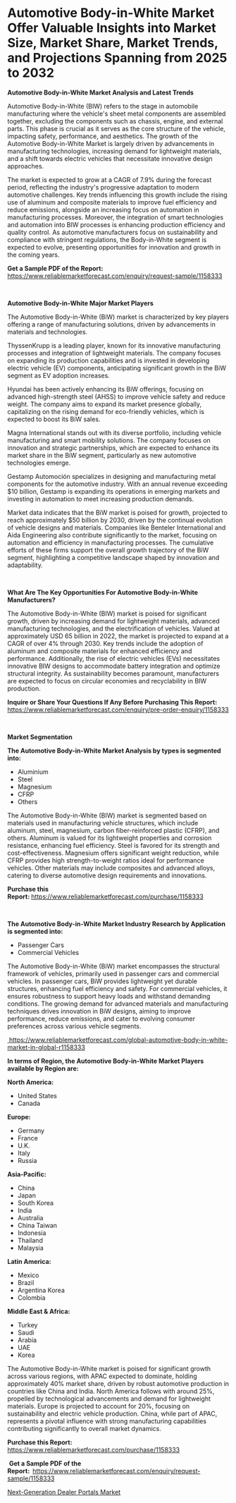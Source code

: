 <p><h1>Automotive Body-in-White Market Offer Valuable Insights into Market Size, Market Share, Market Trends, and Projections Spanning from 2025 to 2032</h1></p><p><strong>Automotive Body-in-White Market Analysis and Latest Trends</strong></p>
<p><p>Automotive Body-in-White (BIW) refers to the stage in automobile manufacturing where the vehicle's sheet metal components are assembled together, excluding the components such as chassis, engine, and external parts. This phase is crucial as it serves as the core structure of the vehicle, impacting safety, performance, and aesthetics. The growth of the Automotive Body-in-White Market is largely driven by advancements in manufacturing technologies, increasing demand for lightweight materials, and a shift towards electric vehicles that necessitate innovative design approaches.</p><p>The market is expected to grow at a CAGR of 7.9% during the forecast period, reflecting the industry's progressive adaptation to modern automotive challenges. Key trends influencing this growth include the rising use of aluminum and composite materials to improve fuel efficiency and reduce emissions, alongside an increasing focus on automation in manufacturing processes. Moreover, the integration of smart technologies and automation into BIW processes is enhancing production efficiency and quality control. As automotive manufacturers focus on sustainability and compliance with stringent regulations, the Body-in-White segment is expected to evolve, presenting opportunities for innovation and growth in the coming years.</p></p>
<p><strong>Get a Sample PDF of the Report:&nbsp;</strong> <a href="https://www.reliablemarketforecast.com/enquiry/request-sample/1158333?utm_campaign=2481&utm_medium=2&utm_source=Github&utm_content=ia&utm_term=21032025&utm_id=automotive-body-in-white">https://www.reliablemarketforecast.com/enquiry/request-sample/1158333</a></p>
<p>&nbsp;</p>
<p><strong>Automotive Body-in-White Major Market Players</strong></p>
<p><p>The Automotive Body-in-White (BiW) market is characterized by key players offering a range of manufacturing solutions, driven by advancements in materials and technologies.</p><p>ThyssenKrupp is a leading player, known for its innovative manufacturing processes and integration of lightweight materials. The company focuses on expanding its production capabilities and is invested in developing electric vehicle (EV) components, anticipating significant growth in the BiW segment as EV adoption increases.</p><p>Hyundai has been actively enhancing its BiW offerings, focusing on advanced high-strength steel (AHSS) to improve vehicle safety and reduce weight. The company aims to expand its market presence globally, capitalizing on the rising demand for eco-friendly vehicles, which is expected to boost its BiW sales.</p><p>Magna International stands out with its diverse portfolio, including vehicle manufacturing and smart mobility solutions. The company focuses on innovation and strategic partnerships, which are expected to enhance its market share in the BiW segment, particularly as new automotive technologies emerge.</p><p>Gestamp Automoción specializes in designing and manufacturing metal components for the automotive industry. With an annual revenue exceeding $10 billion, Gestamp is expanding its operations in emerging markets and investing in automation to meet increasing production demands.</p><p>Market data indicates that the BiW market is poised for growth, projected to reach approximately $50 billion by 2030, driven by the continual evolution of vehicle designs and materials. Companies like Benteler International and Aida Engineering also contribute significantly to the market, focusing on automation and efficiency in manufacturing processes. The cumulative efforts of these firms support the overall growth trajectory of the BiW segment, highlighting a competitive landscape shaped by innovation and adaptability.</p></p>
<p>&nbsp;</p>
<p><strong>What Are The Key Opportunities For Automotive Body-in-White Manufacturers?</strong></p>
<p><p>The Automotive Body-in-White (BIW) market is poised for significant growth, driven by increasing demand for lightweight materials, advanced manufacturing technologies, and the electrification of vehicles. Valued at approximately USD 65 billion in 2022, the market is projected to expand at a CAGR of over 4% through 2030. Key trends include the adoption of aluminum and composite materials for enhanced efficiency and performance. Additionally, the rise of electric vehicles (EVs) necessitates innovative BIW designs to accommodate battery integration and optimize structural integrity. As sustainability becomes paramount, manufacturers are expected to focus on circular economies and recyclability in BIW production.</p></p>
<p><strong>Inquire or Share Your Questions If Any Before Purchasing This Report:</strong> <a href="https://www.reliablemarketforecast.com/enquiry/pre-order-enquiry/1158333?utm_campaign=2481&utm_medium=2&utm_source=Github&utm_content=ia&utm_term=21032025&utm_id=automotive-body-in-white">https://www.reliablemarketforecast.com/enquiry/pre-order-enquiry/1158333</a></p>
<p>&nbsp;</p>
<p><strong>Market Segmentation</strong></p>
<p><strong>The Automotive Body-in-White Market Analysis by types is segmented into:</strong></p>
<p><ul><li>Aluminium</li><li>Steel</li><li>Magnesium</li><li>CFRP</li><li>Others</li></ul></p>
<p><p>The Automotive Body-in-White (BIW) market is segmented based on materials used in manufacturing vehicle structures, which include aluminum, steel, magnesium, carbon fiber-reinforced plastic (CFRP), and others. Aluminum is valued for its lightweight properties and corrosion resistance, enhancing fuel efficiency. Steel is favored for its strength and cost-effectiveness. Magnesium offers significant weight reduction, while CFRP provides high strength-to-weight ratios ideal for performance vehicles. Other materials may include composites and advanced alloys, catering to diverse automotive design requirements and innovations.</p></p>
<p><strong>Purchase this Report:&nbsp;</strong><a href="https://www.reliablemarketforecast.com/purchase/1158333?utm_campaign=2481&utm_medium=2&utm_source=Github&utm_content=ia&utm_term=21032025&utm_id=automotive-body-in-white">https://www.reliablemarketforecast.com/purchase/1158333</a></p>
<p>&nbsp;</p>
<p><strong>The Automotive Body-in-White Market Industry Research by Application is segmented into:</strong></p>
<p><ul><li>Passenger Cars</li><li>Commercial Vehicles</li></ul></p>
<p><p>The Automotive Body-in-White (BiW) market encompasses the structural framework of vehicles, primarily used in passenger cars and commercial vehicles. In passenger cars, BiW provides lightweight yet durable structures, enhancing fuel efficiency and safety. For commercial vehicles, it ensures robustness to support heavy loads and withstand demanding conditions. The growing demand for advanced materials and manufacturing techniques drives innovation in BiW designs, aiming to improve performance, reduce emissions, and cater to evolving consumer preferences across various vehicle segments.</p></p>
<p><a href="https://www.reliablemarketforecast.com/global-automotive-body-in-white-market-in-global-r1158333?utm_campaign=2481&utm_medium=2&utm_source=Github&utm_content=ia&utm_term=21032025&utm_id=automotive-body-in-white">&nbsp;https://www.reliablemarketforecast.com/global-automotive-body-in-white-market-in-global-r1158333</a></p>
<p><strong>In terms of Region, the Automotive Body-in-White Market Players available by Region are:</strong></p>
<p>
    <p> <strong> North America: </strong>
        <ul>
            <li>United States</li>
            <li>Canada</li>
        </ul>
        </p> 
    <p> <strong> Europe: </strong>
        <ul>
            <li>Germany</li>
            <li>France</li>
            <li>U.K.</li>
            <li>Italy</li>
            <li>Russia</li>
        </ul>
        </p> 
    <p> <strong> Asia-Pacific: </strong>
        <ul>
            <li>China</li>
            <li>Japan</li>
            <li>South Korea</li>
            <li>India</li>
            <li>Australia</li>
            <li>China Taiwan</li>
            <li>Indonesia</li>
            <li>Thailand</li>
            <li>Malaysia</li>
        </ul>
        </p> 
    <p> <strong> Latin America: </strong>
        <ul>
            <li>Mexico</li>
            <li>Brazil</li>
            <li>Argentina Korea</li>
            <li>Colombia</li>
        </ul>
        </p> 
    <p> <strong> Middle East & Africa: </strong>
        <ul>
            <li>Turkey</li>
            <li>Saudi</li>
            <li>Arabia</li>
            <li>UAE</li>
            <li>Korea</li>
        </ul>
    </p>
    </p>
<p><p>The Automotive Body-in-White market is poised for significant growth across various regions, with APAC expected to dominate, holding approximately 40% market share, driven by robust automotive production in countries like China and India. North America follows with around 25%, propelled by technological advancements and demand for lightweight materials. Europe is projected to account for 20%, focusing on sustainability and electric vehicle production. China, while part of APAC, represents a pivotal influence with strong manufacturing capabilities contributing significantly to overall market dynamics.</p></p>
<p><strong>Purchase this Report: </strong><a href="https://www.reliablemarketforecast.com/purchase/1158333?utm_campaign=2481&utm_medium=2&utm_source=Github&utm_content=ia&utm_term=21032025&utm_id=automotive-body-in-white">https://www.reliablemarketforecast.com/purchase/1158333</a></p>
<p>&nbsp;<strong>Get a Sample PDF of the Report:&nbsp;&nbsp;</strong><a href="https://www.reliablemarketforecast.com/enquiry/request-sample/1158333?utm_campaign=2481&utm_medium=2&utm_source=Github&utm_content=ia&utm_term=21032025&utm_id=automotive-body-in-white">https://www.reliablemarketforecast.com/enquiry/request-sample/1158333</a></p>
<p><strong></strong></p>
<p><p><a href="https://github.com/ovtkosle/Market-Research-Report-List-1/blob/main/next-generation-dealer-portals-market.md?utm_campaign=2481&utm_medium=2&utm_source=Github&utm_content=ia&utm_term=21032025&utm_id=automotive-body-in-white">Next-Generation Dealer Portals Market</a></p></p>